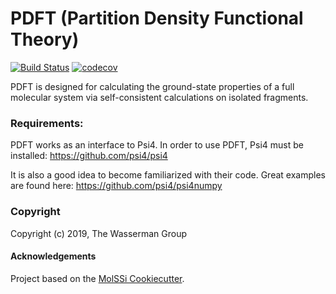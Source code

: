 PDFT (Partition Density Functional Theory)
==============================

[//]: # (Badges)
[![Build Status](https://travis-ci.com/wasserman-group/pdft.svg?token=qfJoUsJ2RErCUYXqxfAQ&branch=master)](https://travis-ci.com/wasserman-group/pdft)
[![codecov](https://codecov.io/gh/wasserman-group/pdft/branch/master/graph/badge.svg?token=83bevc0aMc)](https://codecov.io/gh/wasserman-group/pdft)

PDFT is designed for calculating the ground-state properties of a full molecular system via self-consistent calculations on isolated fragments. 

### Requirements:
PDFT works as an interface to Psi4. In order to use PDFT, Psi4 must be installed: https://github.com/psi4/psi4

It is also a good idea to become familiarized with their code. Great examples are found here: https://github.com/psi4/psi4numpy




### Copyright

Copyright (c) 2019, The Wasserman Group


#### Acknowledgements
 
Project based on the 
[MolSSi Cookiecutter](https://github.com/molssi/cookiecutter-cms).
